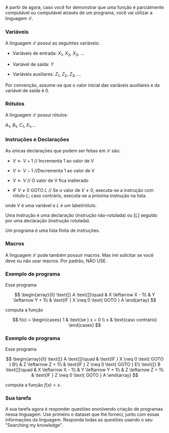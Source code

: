 A partir de agora, caso você for demonstrar que uma função é parcialmente computável ou computável através de um programa, você vai utilizar a linguagem $\mathscr{L}$.

### Variáveis

A linguagem $\mathscr{L}$ possui as seguintes variáveis:

- Variáveis de entrada: $X_1$, $X_2$, $X_3$, …

- Variável de saída: $Y$

- Variáveis auxiliares: $Z_1$, $Z_2$, $Z_3$, …

Por convenção, assume-se que o valor inicial das variáveis auxiliares e da variável de saída é 0.

### Rótulos

A linguagem $\mathscr{L}$ possui rótulos:

$A_1$, $B_1$, $C_1$, $E_1$,...

### Instruções e Declarações

As únicas declarações que podem ser feitas em $\mathscr{L}$ são:

- $V \leftarrow V + 1$ // Incrementa 1 ao valor de V

- $V \leftarrow V - 1$ //Decrementa 1 ao valor de V

- $V \leftarrow V$ // O valor de V fica inalterado

- IF $V \neq 0$ GOTO $L$ // Se o valor de $V \neq 0$, executa-se a instrução com rótulo $L$; caso contrário, executa-se a próxima instrução na lista.

onde $V$ é uma variável e $L$ é um label/rótulo.

Uma instrução é uma declaração (instrução não-rotulada) ou $[L]$ seguido por uma declaração (instrução rotulada).

Um programa é uma lista finita de instruções.

### Macros

A linguagem $\mathscr{L}$ pode também possuir macros. Mas irei solicitar se você deve ou não usar macros. Por padrão, NÃO USE.

### Exemplo de programa

Esse programa

$$
\begin{array}{ll}
\text{[} A \text{]}\quad & X \leftarrow X - 1\\
  & Y \leftarrow Y + 1\\
  & \text{IF } X \neq 0 \text{ GOTO } A
\end{array}
$$

computa a função

$$
f(x) = \begin{cases} 
1 & \text{se } x = 0 \\
x & \text{caso contrário} 
\end{cases}
$$

### Exemplo de programa

Esse programa

$$
\begin{array}{ll}
\text{[} A \text{]}\quad  & \text{IF } X \neq 0 \text{ GOTO } B\\
  & Z \leftarrow Z + 1\\
  & \text{IF } Z \neq 0 \text{ GOTO } E\\
\text{[} B \text{]}\quad & X \leftarrow X - 1\\
  & Y \leftarrow Y + 1\\
  & Z \leftarrow Z + 1\\
  & \text{IF } Z \neq 0 \text{ GOTO } A
\end{array}
$$

computa a função $f(x) = x$.

### Sua tarefa

A sua tarefa agora é responder questões envolvendo criação de programas nessa linguagem. Use primeiro o dataset que lhe forneci, junto com essas informações da linguagem. Responda todas as questões usando o seu "Searching my knowledge".